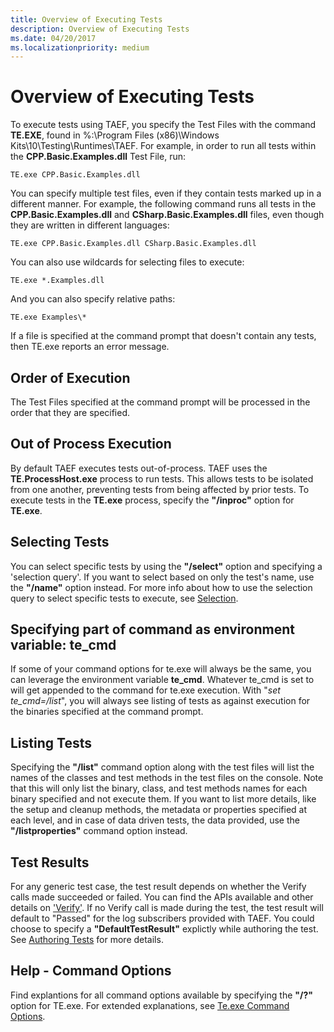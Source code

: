 ```yaml
---
title: Overview of Executing Tests
description: Overview of Executing Tests
ms.date: 04/20/2017
ms.localizationpriority: medium
---
```


# Overview of Executing Tests

To execute tests using TAEF, you specify the Test Files with the command **TE.EXE**, found in %:\Program Files (x86)\Windows Kits\10\Testing\Runtimes\TAEF. For example, in order to run all tests within the **CPP.Basic.Examples.dll** Test File, run:

``` syntax
TE.exe CPP.Basic.Examples.dll
```

You can specify multiple test files, even if they contain tests marked up in a different manner. For example, the following command runs all tests in the **CPP.Basic.Examples.dll** and **CSharp.Basic.Examples.dll** files, even though they are written in different languages:

``` syntax
TE.exe CPP.Basic.Examples.dll CSharp.Basic.Examples.dll
```

You can also use wildcards for selecting files to execute:

``` syntax
TE.exe *.Examples.dll
```

And you can also specify relative paths:

``` syntax
TE.exe Examples\*
```

If a file is specified at the command prompt that doesn't contain any tests, then TE.exe reports an error message.

## Order of Execution

The Test Files specified at the command prompt will be processed in the order that they are specified.

## Out of Process Execution

By default TAEF executes tests out-of-process. TAEF uses the **TE.ProcessHost.exe** process to run tests. This allows tests to be isolated from one another, preventing tests from being affected by prior tests. To execute tests in the **TE.exe** process, specify the **"/inproc"** option for **TE.exe**.

## Selecting Tests

You can select specific tests by using the **"/select"** option and specifying a 'selection query'. If you want to select based on only the test's name, use the **"/name"** option instead. For more info about how to use the selection query to select specific tests to execute, see [Selection](selection.md).

## Specifying part of command as environment variable: **te\_cmd**

If some of your command options for te.exe will always be the same, you can leverage the environment variable **te\_cmd**. Whatever te\_cmd is set to will get appended to the command for te.exe execution. With "*set te\_cmd=/list*", you will always see listing of tests as against execution for the binaries specified at the command prompt.

## Listing Tests

Specifying the **"/list"** command option along with the test files will list the names of the classes and test methods in the test files on the console. Note that this will only list the binary, class, and test methods names for each binary specified and not execute them. If you want to list more details, like the setup and cleanup methods, the metadata or properties specified at each level, and in case of data driven tests, the data provided, use the **"/listproperties"** command option instead.

## Test Results

For any generic test case, the test result depends on whether the Verify calls made succeeded or failed. You can find the APIs available and other details on ['Verify'](verify.md). If no Verify call is made during the test, the test result will default to "Passed" for the log subscribers provided with TAEF. You could choose to specify a **"DefaultTestResult"** explictly while authoring the test. See [Authoring Tests](authoring-tests.md) for more details.

## Help - Command Options

Find explantions for all command options available by specifying the **"/?"** option for TE.exe. For extended explanations, see [Te.exe Command Options](te-exe-command-line-parameters.md).
